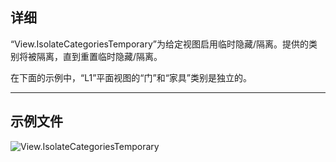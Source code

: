 ## 详细
“View.IsolateCategoriesTemporary”为给定视图启用临时隐藏/隔离。提供的类别将被隔离，直到重置临时隐藏/隔离。

在下面的示例中，“L1”平面视图的“门”和“家具”类别是独立的。
___
## 示例文件

![View.IsolateCategoriesTemporary](./Revit.Elements.Views.View.IsolateCategoriesTemporary_img.jpg)
